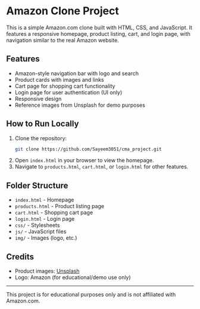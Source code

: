# Amazon Clone Project

This is a simple Amazon.com clone built with HTML, CSS, and JavaScript. It features a responsive homepage, product listing, cart, and login page, with navigation similar to the real Amazon website.

## Features
- Amazon-style navigation bar with logo and search
- Product cards with images and links
- Cart page for shopping cart functionality
- Login page for user authentication (UI only)
- Responsive design
- Reference images from Unsplash for demo purposes

## How to Run Locally
1. Clone the repository:
   ```bash
   git clone https://github.com/Sayeem3051/cma_project.git
   ```
2. Open `index.html` in your browser to view the homepage.
3. Navigate to `products.html`, `cart.html`, or `login.html` for other features.

## Folder Structure
- `index.html` - Homepage
- `products.html` - Product listing page
- `cart.html` - Shopping cart page
- `login.html` - Login page
- `css/` - Stylesheets
- `js/` - JavaScript files
- `img/` - Images (logo, etc.)

## Credits
- Product images: [Unsplash](https://unsplash.com/)
- Logo: Amazon (for educational/demo use only)

---
This project is for educational purposes only and is not affiliated with Amazon.com. 